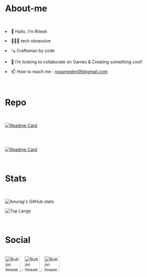 # About-me
<br>
<p><li>👋 Hallo, I’m Ritesh</li></p>
<p><li>🧑🏻‍💻 tech obsessive</li></p>
<p><li>🪚 Craftsman by code</li></p>
<p><li>💞️ I’m looking to collaborate on Games & Creating something cool!</li></p>
<p><li>📫 How to reach me : <a href="https://chat.openai.com/"> rpgamedev09@gmail.com</a></li></p>
</br>


# Repo

<br>

[![Readme Card](https://github-readme-stats.vercel.app/api/pin/?username=rpgamedev09&repo=ShooterEnemyAi-)](https://github.com/rpgamedev09/ShooterEnemyAi) 

</br>

<br>

[![Readme Card](https://github-readme-stats.vercel.app/api/pin/?username=rpgamedev09&repo=Ship-Shooting-Stratagy-Game)](https://github.com/rpgamedev09/Ship-Shooting-Stratagy-Game)

</br>


# Stats
<br>

![Anurag's GitHub stats](https://github-readme-stats.vercel.app/api?username=rpgamedev09&show_icons=true&&bg_color=00000000)

![Top Langs](https://github-readme-stats.vercel.app/api/top-langs/?username=rpgamedev09&layout=compact)
 

</br>



# Social
<br>

<a href="https://www.linkedin.com/in/ritesh-patil-b17981224/">
    <img src="https://cdn-icons-png.flaticon.com/128/174/174857.png" alt="Button Image" width = "50" hight="50">
  </a> <t> - </t>  <a href="https://twitter.com/rpgamedev">
    <img src="https://cdn-icons-png.flaticon.com/128/3256/3256013.png" alt="Button Image" width = "50" hight="50">
  </a>  <t> - </t> <a href="https://discord.com/users/rpgamedev">
    <img src="https://cdn-icons-png.flaticon.com/128/2335/2335349.png" alt="Button Image" width = "50" hight="70">
  </a>

</br>
